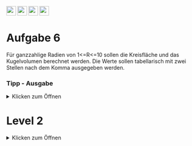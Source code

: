 <a href="https://github.com/hshf1/VorlesungC/discussions"><img src="https://img.shields.io/badge/Allgemein-Q%26A-informational?logo=github" height="25"/></a>
<a href="https://github.com/hshf1/VorlesungC/discussions/categories/02_übungsaufgaben"><img src="https://img.shields.io/badge/Übungsaufgaben-Q%26A-informational?logo=c" height="25"/></a>
<a href="https://github.com/hshf1/VorlesungC/discussions/11"><img src="https://img.shields.io/badge/Aufgabe_bewerten-red?logo=c" height="25"/></a>
<a href="https://moodle.hs-hannover.de/course/view.php?id=20976"><img src="https://img.shields.io/badge/Quizfragen-orange?logo=c" height="25"/></a>

# Aufgabe 6

Für ganzzahlige Radien von 1<=R<=10 sollen die Kreisfläche und das Kugelvolumen berechnet werden.
Die Werte sollen tabellarisch mit zwei Stellen nach dem Komma ausgegeben werden.


### Tipp - Ausgabe
<details>
<summary>Klicken zum Öffnen</summary>

Benutzen Sie den Zeilenverschub nach jeder Erhöhung, um nicht alle Werte in einer Zeile zu haben.
```printf()``` kann auch in einer Schleife aufgerufen werden!

</details>


# Level 2
<details>
<summary>Klicken zum Öffnen</summary>
  WS 14
  
  Im Mathematik-Lehrbuch für die vierten Klassen an niedersächsischen Grundschulen ist folgende Zahlenfolge aufgeführt, die durch Ihr C-Programm mit geeigneten arithmetischen Operationen (Multiplikation, Subtraktion) bis zur 12. Zahl vervollständigt werden soll:
  
  13 | 5 | 15 | 7 | 21 | … … … … … … | 247
  
Geben Sie das vollständige Listing Ihres Programms an. Lösen Sie dazu folgende Teilaufgaben:
  
a) Entwickeln Sie einen Algorithmus, mit dem die angegebene Zahlenfolge erzeugt und ausgegeben wird. Erstellen Sie hierzu ein Struktogramm.
    
b) Setzen Sie in Ihrem Hauptprogramm den Algorithmus aus Teilaufgabe a) um.
